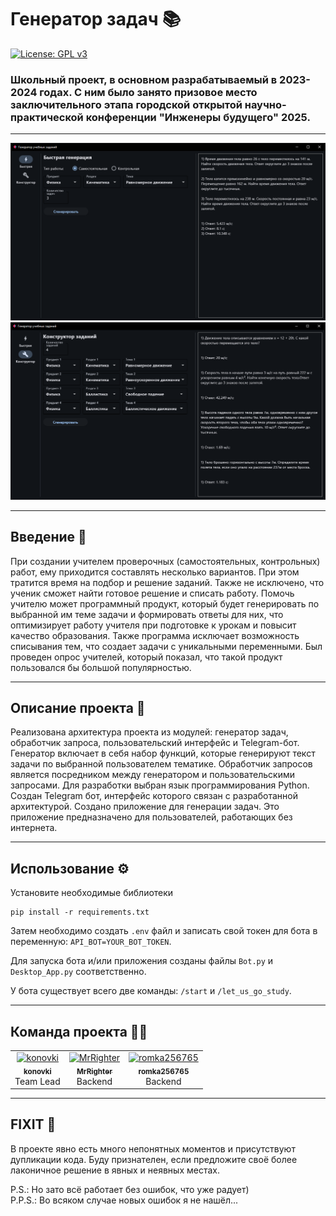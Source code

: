 # Генератор задач 📚

[![License: GPL v3](https://img.shields.io/badge/License-GPLv3-purple.svg)](LICENSE)

### Школьный проект, в основном разрабатываемый в 2023-2024 годах. С ним было занято призовое место заключительного этапа городской открытой научно-практической конференции "Инженеры будущего" 2025.

---

![screenshot_app](screenshot_app.png)
![screenshot_app2](screenshot_app2.png)

---

## Введение 📌
При создании учителем проверочных (самостоятельных, контрольных) работ, ему приходится составлять несколько вариантов. При этом тратится время на подбор и решение заданий. Также не исключено, что ученик сможет найти готовое решение и списать работу. Помочь учителю может программный продукт, который будет генерировать по выбранной им теме задачи и формировать ответы для них, что оптимизирует работу учителя при подготовке к урокам и повысит качество образования. Также программа исключает возможность списывания тем, что создает задачи с уникальными переменными. Был проведен опрос учителей, который показал, что такой продукт пользовался бы большой популярностью.

---

## Описание проекта 📖
Реализована архитектура проекта из модулей: генератор задач, обработчик запроса, пользовательский интерфейс и Telegram-бот. Генератор включает в себя набор функций, которые генерируют текст задачи по выбранной пользователем тематике. Обработчик запросов является посредником между генератором и пользовательскими запросами. Для разработки выбран язык программирования Python. Создан Telegram бот, интерфейс которого связан с разработанной архитектурой. Создано приложение для генерации задач. Это приложение предназначено для пользователей, работающих без интернета.

---

## Использование ⚙
Установите необходимые библиотеки
```
pip install -r requirements.txt
```
Затем необходимо создать `.env` файл и записать свой токен для бота в переменную: `API_BOT=YOUR_BOT_TOKEN`.  

Для запуска бота и/или приложения созданы файлы `Bot.py` и `Desktop_App.py` соответственно.  

У бота существует всего две команды: `/start` и `/let_us_go_study`.

---

## Команда проекта 👥🤝
<table>
  <tr>
    <td align="center">
      <a href="https://github.com/sidorov">
        <img src="https://avatars.githubusercontent.com/konovki" width="100px;" alt="konovki"/>
        <br />
        <sub><b>konovki</b></sub>
      </a>
      <br />
      <span>Team Lead</span>
    </td>
    <td align="center">
      <a href="https://github.com/ivanov">
        <img src="https://avatars.githubusercontent.com/MrRighter" width="100px;" alt="MrRighter"/>
        <br />
        <sub><b>MrRighter</b></sub>
      </a>
      <br />
      <span>Backend</span>
    </td>
    <td align="center">
      <a href="https://github.com/petrova">
        <img src="https://avatars.githubusercontent.com/romka256765" width="100px;" alt="romka256765"/>
        <br />
        <sub><b>romka256765</b></sub>
      </a>
      <br />
      <span>Backend</span>
    </td>
  </tr>
</table>

---

## FIXIT 👾
В проекте явно есть много непонятных моментов и присутствуют дупликации кода. Буду признателен, если предложите своё более лаконичное решение в явных и неявных местах.  

P.S.: Но зато всё работает без ошибок, что уже радует)  
P.P.S.: Во всяком случае новых ошибок я не нашёл...
